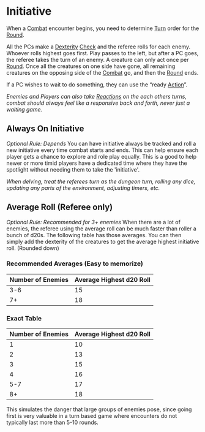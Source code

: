 # Initiative

When a [Combat](Combat.md) encounter begins, you need to determine [Turn](Turn.md) order for the [Round](Round.md).

All the PCs make a [Dexterity](../Player%20Characters/Chosen%20Statistics/Dexterity.md) [Check](Check.md) and the referee rolls for each enemy. Whoever rolls highest goes first. Play passes to the left, but after a PC goes, the referee takes the turn of an enemy. A creature can only act once per [Round](Round.md). Once all the creatures on one side have gone, all remaining creatures on the opposing side of the [Combat](Combat.md) go, and then the [Round](Round.md) ends.

If a PC wishes to wait to do something, they can use the “ready [Action](Action.md)”.

*Enemies and Players can also take [Reactions](Reaction.md) on the each others turns, combat should always feel like a responsive back and forth, never just a waiting game.*
## Always On Initiative
*Optional Rule: Depends*
You can have initiative always be tracked and roll a new initiative every time combat starts and ends. This can help ensure each player gets a chance to explore and role play equally. This is a good to help newer or more timid players have a dedicated time where they have the spotlight without needing them to take the 'initiative'.

*When delving, treat the referees turn as the dungeon turn, rolling any dice, updating any parts of the environment, adjusting timers, etc.*

## Average Roll (Referee only)
*Optional Rule: Recommended for 3+ enemies*
When there are a lot of enemies, the referee using the average roll can be much faster than roller a bunch of d20s. The following table has those averages. You can then simply add the dexterity of the creatures to get the average highest initiative roll. (Rounded down)
### Recommended Averages (Easy to memorize)

| Number of Enemies | Average Highest d20 Roll |
| ----------------- | ------------------------ |
| 3-6               | 15                       |
| 7+                | 18                       |
### Exact Table

| Number of Enemies | Average Highest d20 Roll |
| ----------------- | ------------------------ |
| 1                 | 10                       |
| 2                 | 13                       |
| 3                 | 15                       |
| 4                 | 16                       |
| 5-7               | 17                       |
| 8+                | 18                       |
This simulates the danger that large groups of enemies pose, since going first is very valuable in a turn based game where encounters do not typically last more than 5-10 rounds.
